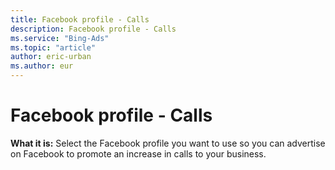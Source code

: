 ```yaml
---
title: Facebook profile - Calls
description: Facebook profile - Calls
ms.service: "Bing-Ads"
ms.topic: "article"
author: eric-urban
ms.author: eur
---
```


# Facebook profile - Calls

**What it is:**  Select the Facebook profile you want to use so you can advertise on Facebook to promote an increase in calls to your business.


